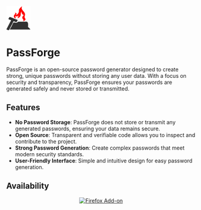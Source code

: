 <img src="src/resources/icons/128_.png" width="64"/>

# PassForge

PassForge is an open-source password generator designed to create strong, unique passwords without storing any user data. With a focus on security and transparency, PassForge ensures your passwords are generated safely and never stored or transmitted.

## Features

- **No Password Storage**: PassForge does not store or transmit any generated passwords, ensuring your data remains secure.
- **Open Source**: Transparent and verifiable code allows you to inspect and contribute to the project.
- **Strong Password Generation**: Create complex passwords that meet modern security standards.
- **User-Friendly Interface**: Simple and intuitive design for easy password generation.

## Availability

<p align="center">
<a rel="noreferrer noopener" href="https://addons.mozilla.org/firefox/addon/passforge/"><img alt="Firefox Add-on" src="https://img.shields.io/badge/Firefox-141e24.svg?&style=for-the-badge&logo=firefox-browser&logoColor=white"> </a></p> 

